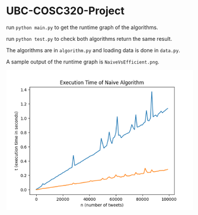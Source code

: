 # UBC-COSC320-Project

run `python main.py` to get the runtime graph
of the algorithms.

run `python test.py` to check both algorithms
return the same result.

The algorithms are in `algorithm.py` and loading
data is done in `data.py`.

A sample output of the runtime graph is
`NaiveVsEfficient.png`.

![NaiveVsEfficient.png](NaiveVSEfficient.png)